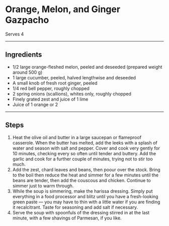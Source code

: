 # Orange, Melon, and Ginger Gazpacho

Serves 4

---

## Ingredients

* 1/2 large orange-fleshed melon, peeled and deseeded (prepared weight around 500 g)
* 1 large cucumber, peeled, halved lengthwise and deseeded
* A small knob of fresh root ginger, peeled
* 1/4 red bell pepper, roughly chopped
* 2 spring onions (scallions), whites only, roughly chopped
* Finely grated zest and juice of 1 lime
* Juice of 1 orange or 2 


---

## Steps

1.  Heat the olive oil and butter in a large saucepan or flameproof casserole. When the butter has melted, add the leeks with a splash of water and season with salt and pepper. Cover and cook very gently for 10 minutes, checking every so often until tender and buttery. Add the garlic and cook for a further couple of minutes, trying not to stir too much.
2.  Add the zest, chard leaves and beans, then poour over the stock. Bring to the boil then reduce the heat and simmer for a few minutes until the beans are tender, then add the couscous and chicken. Continue to simmer just to warm through.
3.  While the soup is simmering, make the harissa dressing. Simply put everything in a food processor and blitz until you have a fresh-looking green paste — you may have to thin with a little water if you are finding it recalcitrant. Taste for seasoning and add salt if necessary.
4.  Serve the soup with spoonfuls of the dressing stirred in at the last minute, with a few shavings of Parmesan, if you like.